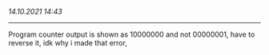 *14.10.2021 14:43*
- - -
Program counter output is shown as 10000000 and not 00000001, have to reverse it, idk why i made that error, 